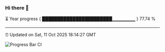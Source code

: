 ### Hi there 👋

⏳ Year progress { ███████████████████████▁▁▁▁▁▁▁ } 77.74 %

---

⏰ Updated on Sat, 11 Oct 2025 18:14:27 GMT

![Progress Bar CI](https://github.com/code-lakshay/GitHub-Actions-Demo/workflows/Progress%20Bar%20CI/badge.svg)
